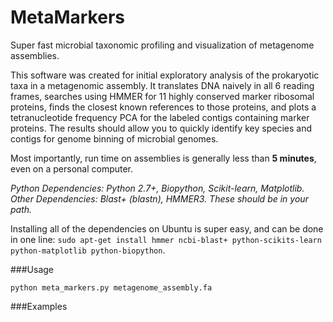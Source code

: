 # MetaMarkers
Super fast microbial taxonomic profiling and visualization of metagenome assemblies.

This software was created for initial exploratory analysis of the prokaryotic taxa in a metagenomic assembly. It translates DNA naively in all 6 reading frames, searches using HMMER for 11 highly conserved marker ribosomal proteins, finds the closest known references to those proteins, and plots a tetranucleotide frequency PCA for the labeled contigs containing marker proteins. The results should allow you to quickly identify key species and contigs for genome binning of microbial genomes.

Most importantly, run time on assemblies is generally less than **5 minutes**, even on a personal computer.

*Python Dependencies: Python 2.7+, Biopython, Scikit-learn, Matplotlib.*
*Other Dependencies: Blast+ (blastn), HMMER3. These should be in your path.*

Installing all of the dependencies on Ubuntu is super easy, and can be done in one line: `sudo apt-get install hmmer ncbi-blast+ python-scikits-learn python-matplotlib python-biopython`.

###Usage

```
python meta_markers.py metagenome_assembly.fa
```

###Examples
